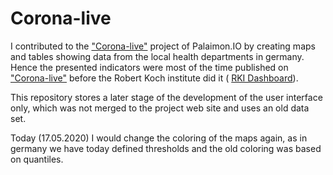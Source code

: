 # Corona-live

I contributed to the ["Corona-live"](https://corona-live.de/) project of Palaimon.IO by creating maps and tables showing data from the local health departments in germany. 
Hence the presented indicators were most of the time published on ["Corona-live"](https://corona-live.de/) before the Robert Koch institute did it ( [RKI Dashboard](https://experience.arcgis.com/experience/478220a4c454480e823b17327b2bf1d4/page/page_1/)).



This repository stores a later stage of the development of the user interface only, which was not merged to the project web site and uses an old data set.

Today (17.05.2020) I would change the coloring of the maps again, as in germany we have today defined thresholds and the old coloring was based on quantiles.